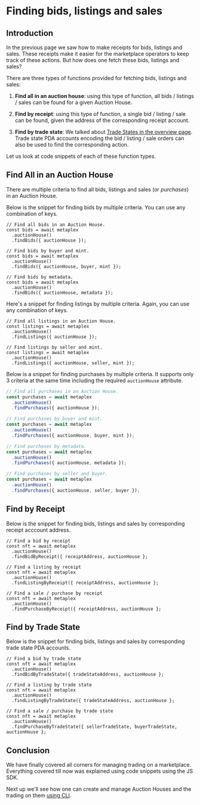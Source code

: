 # Finding bids, listings and sales

## Introduction

In the previous page we saw how to make receipts for bids, listings and sales. These receipts make it easier for the marketplace operators to keep track of these actions. But how does one fetch these bids, listings and sales?

There are three types of functions provided for fetching bids, listings and sales:

1. **Find all in an auction house**: using this type of function, all bids / listings / sales can be found for a given Auction House.

2. **Find by receipt**: using this type of function, a single bid / listing / sale can be found, given the address of the corresponding receipt account.

3. **Find by trade state**: We talked about [Trade States in the overview page](#TODO). Trade state PDA accounts encoding the bid / listing / sale orders can also be used to find the corresponding action.

Let us look at code snippets of each of these function types. 

## Find All in an Auction House

<Accordion>
<AccordionItem title="JS SDK" open={true}>
<div className="accordion-item-padding">

There are multiple criteria to find all bids, listings and sales (or *purchases*) in an Auction House.

Below is the snippet for finding bids by multiple criteria. You can use any combination of keys.
     
```tsx
// Find all bids in an Auction House.
const bids = await metaplex
  .auctionHouse()
  .findBids({ auctionHouse });

// Find bids by buyer and mint.
const bids = await metaplex
  .auctionHouse()
  .findBids({ auctionHouse, buyer, mint });

// Find bids by metadata.
const bids = await metaplex
  .auctionHouse()
  .findBids({ auctionHouse, metadata });
```

Here's a snippet for finding listings by multiple criteria. Again, you can use any combination of keys.

```tsx
// Find all listings in an Auction House.
const listings = await metaplex
  .auctionHouse()
  .findListings({ auctionHouse });

// Find listings by seller and mint.
const listings = await metaplex
  .auctionHouse()
  .findListings({ auctionHouse, seller, mint });
```

Below is a snippet for finding purchases by multiple criteria. It supports only 3 criteria at the same time including the required `auctionHouse` attribute.

```ts
// Find all purchases in an Auction House.
const purchases = await metaplex
  .auctionHouse()
  .findPurchases({ auctionHouse });

// Find purchases by buyer and mint.
const purchases = await metaplex
  .auctionHouse()
  .findPurchases({ auctionHouse, buyer, mint });

// Find purchases by metadata.
const purchases = await metaplex
  .auctionHouse()
  .findPurchases({ auctionHouse, metadata });

// Find purchases by seller and buyer.
const purchases = await metaplex
  .auctionHouse()
  .findPurchases({ auctionHouse, seller, buyer });
```

</div>
</AccordionItem>
</Accordion>

## Find by Receipt

<Accordion>
<AccordionItem title="JS SDK" open={true}>
<div className="accordion-item-padding">

Below is the snippet for finding bids, listings and sales by corresponding receipt acccount address.
     
```tsx
// Find a bid by receipt
const nft = await metaplex
  .auctionHouse()
  .findBidByReceipt({ receiptAddress, auctionHouse };

// Find a listing by receipt
const nft = await metaplex
  .auctionHouse()
  .findListingByReceipt({ receiptAddress, auctionHouse };

// Find a sale / purchase by receipt
const nft = await metaplex
  .auctionHouse()
  .findPurchaseByReceipt({ receiptAddress, auctionHouse };
```

</div>
</AccordionItem>
</Accordion>

## Find by Trade State

<Accordion>
<AccordionItem title="JS SDK" open={true}>
<div className="accordion-item-padding">

Below is the snippet for finding bids, listings and sales by corresponding trade state PDA accounts.
     
```tsx
// Find a bid by trade state
const nft = await metaplex
  .auctionHouse()
  .findBidByTradeState({ tradeStateAddress, auctionHouse };

// Find a listing by trade state
const nft = await metaplex
  .auctionHouse()
  .findListingByTradeState({ tradeStateAddress, auctionHouse };

// Find a sale / purchase by trade state
const nft = await metaplex
  .auctionHouse()
  .findPurchaseByTradeState({ sellerTradeState, buyerTradeState, auctionHouse };
```

</div>
</AccordionItem>
</Accordion>

## Conclusion

We have finally covered all corners for managing trading on a marketplace. Everything covered till now was explained using code snippets using the JS SDK. 

Next up we'll see how one can create and manage Auction Houses and the trading on them [using CLI](#TODO).
